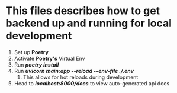 # This files describes how to get backend up and running for local development

1. Set up **Poetry**
2. Activate **Poetry's** Virtual Env
3. Run ***poetry install***
4. Run ***uvicorn main:app --reload --env-file ./.env***
   1. This allows for hot reloads during development
5. Head to ***localhost:8000/docs*** to view auto-generated api docs
